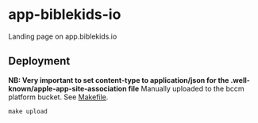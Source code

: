 # app-biblekids-io

Landing page on app.biblekids.io

## Deployment

**NB: Very important to set content-type to application/json for the .well-known/apple-app-site-association file**
Manually uploaded to the bccm platform bucket. See [Makefile](./Makefile).

```
make upload
```
